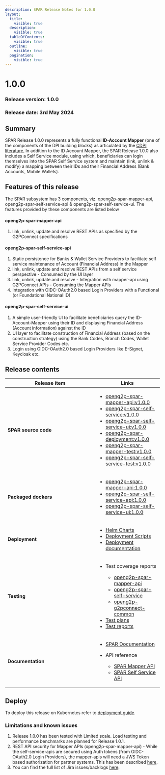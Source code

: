 ```yaml
---
description: SPAR Release Notes for 1.0.0
layout:
  title:
    visible: true
  description:
    visible: true
  tableOfContents:
    visible: true
  outline:
    visible: true
  pagination:
    visible: true
---
```


# 1.0.0

### Release version: 1.0.0

### Release date: 3rd May 2024

## Summary

SPAR Release 1.0.0 represents a fully functional **ID-Account Mapper** (one of the components of the DPI building blocks) as articulated by the [CDPI literature.](https://docs.cdpi.dev/initiatives/dpi-as-a-packaged-solution-daas/cohort-1-daas-offerings/id-account-mapper) In addition to the ID Account Mapper, the SPAR Release 1.0.0 also includes a Self Service module, using which, beneficiaries can login themselves into the SPAR Self Service system and maintain (link, unlink & modify)  a mapping between their IDs and their Financial Address (Bank Accounts, Mobile Wallets).

## Features of this release

The SPAR subsystem has 3 components, viz. openg2p-spar-mapper-api, openg2p-spar-self-service-api & openg2p-spar-self-service-ui. The features provided by these components are listed below

#### openg2p-spar-mapper-api

1. link, unlink, update and resolve REST APIs as specified by the G2PConnect specifications

#### openg2p-spar-self-service-api

1. Static persistence for Banks & Wallet Service Providers to facilitate self service maintenance of Account (Financial Address) in the Mapper
2. link, unlink, update and resolve REST APIs from a self service perspective - Consumed by the UI layer
3. link, unlink, update and resolve - Integration with mapper-api using G2PConnect APIs - Consuming the Mapper APIs
4. Integration with OIDC-OAuth2.0 based Login Providers with a Functional (or Foundational National ID)

#### openg2p-spar-self-service-ui

1. A simple user-friendly UI to facilitate beneficiaries query the ID-Account-Mapper using their ID and displaying Financial Address (Account information) against the ID
2. UI layer to facilitate construction of Financial Address (based on the construction strategy) using the Bank Codes, Branch Codes, Wallet Service Provider Codes etc.
3. Login using OIDC-OAuth2.0 based Login Providers like E-Signet, Keycloak etc. &#x20;

## Release contents

<table><thead><tr><th width="276">Release item</th><th>Links </th></tr></thead><tbody><tr><td><strong>SPAR source code</strong> </td><td><ul><li><a href="https://github.com/OpenG2P/openg2p-spar-mapper-api/releases/tag/v1.0.0">openg2p-spar-mapper-api:v1.0.0</a></li><li><a href="https://github.com/OpenG2P/openg2p-spar-self-service/releases/tag/v1.0.0">openg2p-spar-self-service:v1.0.0</a></li><li><a href="https://github.com/OpenG2P/openg2p-spar-self-service-ui/releases/tag/v1.0.0">openg2p-spar-self-service-ui:v1.0.0</a></li><li><a href="https://github.com/OpenG2P/openg2p-spar-deployment/releases/tag/v1.0.0">openg2p-spar-deployment:v1.0.0</a></li><li><a href="https://github.com/OpenG2P/openg2p-spar-mapper-test/releases/tag/v1.0.0">openg2p-spar-mapper-test:v1.0.0</a></li><li><a href="https://github.com/OpenG2P/openg2p-spar-self-service-test/releases/tag/v1.0.0">openg2p-spar-self-service-test:v1.0.0</a></li></ul></td></tr><tr><td><strong>Packaged dockers</strong></td><td><ul><li><a href="https://hub.docker.com/r/openg2p/openg2p-spar-mapper-api/tags">openg2p-spar-mapper-api:1.0.0</a></li><li><a href="https://hub.docker.com/r/openg2p/openg2p-spar-self-service-api/tags">openg2p-spar-self-service-api:1.0.0</a></li><li><a href="https://hub.docker.com/r/openg2p/openg2p-spar-self-service-ui">openg2p-spar-self-service-ui:1.0.0</a></li></ul></td></tr><tr><td><strong>Deployment</strong></td><td><ul><li><a href="https://github.com/OpenG2P/openg2p-spar-deployment/tree/v1.0.0/charts">Helm Charts</a></li><li><a href="https://github.com/OpenG2P/openg2p-spar-deployment/tree/v1.0.0/deployment">Deployment Scripts</a></li><li><a href="../deployment.md">Deployment documentation</a></li></ul></td></tr><tr><td><strong>Testing</strong></td><td><ul><li><p>Test coverage reports</p><ul><li><a href="https://app.codecov.io/github/OpenG2P/openg2p-spar-mapper-api">openg2p-spar-mapper-api</a></li><li><a href="https://app.codecov.io/github/OpenG2P/openg2p-spar-self-service">openg2p-spar-self-service</a></li><li><a href="https://app.codecov.io/github/OpenG2P/openg2p-g2pconnect-common">openg2p-g2pconnect-common</a></li></ul></li><li><a href="https://drive.google.com/drive/folders/1fofKFfn7yMeDvsIVq-0btJOYaq4vC7VA">Test plans</a></li><li><a href="https://docs.google.com/spreadsheets/d/1tX9Vzp2N2XQEmpLjkzShAykEh9ZDA5zUc6SNbZxV1s8/edit#gid=0">Test reports</a></li></ul></td></tr><tr><td><strong>Documentation</strong></td><td><ul><li><a href="../">SPAR Documentation</a></li><li><p>API reference</p><ul><li><a href="https://openg2p.stoplight.io/docs/openg2p-spar-mapper-api/b0fb6beb9cd7e-open-g2-p-spar-account-mapper">SPAR Mapper API</a></li><li><a href="https://openg2p.stoplight.io/docs/openg2p-spar-self-service-api/b0fb6beb9cd7e-spar-self-service-api">SPAR Self Service API</a></li></ul></li></ul></td></tr></tbody></table>

## Deploy

To deploy this release on Kubernetes refer to [deployment guide](../deployment.md).

### Limitations and known issues

1. Release 1.0.0 has been tested with Limited scale. Load testing and performance benchmarks are planned for Release 1.0.1.&#x20;
2. REST API security for Mapper APIs (openg2p-spar-mapper-api) - While the self-service-apis are secured using Auth tokens (from OIDC-OAuth2.0 Login Providers), the mapper-apis will need a JWS Token based authorization for partner systems. This has been described [here](https://docs.openg2p.org/spar/privacy-and-security).
3. You can find the full list of Jira issues/backlogs [here](https://openg2p.atlassian.net/jira/software/projects/SSSIM/boards/6/backlog).

&#x20;
